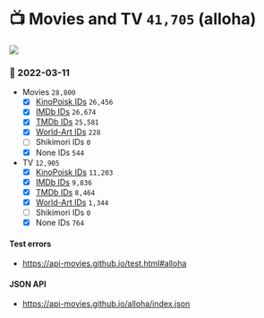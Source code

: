 # :tv: Movies and TV `41,705` (alloha)

<a href="https://API-Movies.github.io"><img src="https://API-Movies.github.io/banner.png?cache"></a>

### :date: 2022-03-11
- Movies `28,800`
  - [x] <a href="https://API-Movies.github.io/alloha/movie_kinopoisk_ids.json">KinoPoisk IDs</a> `26,456`
  - [x] <a href="https://API-Movies.github.io/alloha/movie_imdb_ids.json">IMDb IDs</a> `26,674`
  - [x] <a href="https://API-Movies.github.io/alloha/movie_tmdb_ids.json">TMDb IDs</a> `25,581`
  - [x] <a href="https://API-Movies.github.io/alloha/movie_world_art_ids.json">World-Art IDs</a> `228`
  - [ ] Shikimori IDs `0`
  - [x] None IDs `544`
- TV `12,905`
  - [x] <a href="https://API-Movies.github.io/alloha/tv_kinopoisk_ids.json">KinoPoisk IDs</a> `11,203`
  - [x] <a href="https://API-Movies.github.io/alloha/tv_imdb_ids.json">IMDb IDs</a> `9,836`
  - [x] <a href="https://API-Movies.github.io/alloha/tv_tmdb_ids.json">TMDb IDs</a> `8,464`
  - [x] <a href="https://API-Movies.github.io/alloha/tv_world_art_ids.json">World-Art IDs</a> `1,344`
  - [ ] Shikimori IDs `0`
  - [x] None IDs `764`
#### Test errors
- <a href='https://api-movies.github.io/test.html#alloha'>https://api-movies.github.io/test.html#alloha</a>
#### JSON API
- <a href='https://api-movies.github.io/alloha/index.json'>https://api-movies.github.io/alloha/index.json</a>
